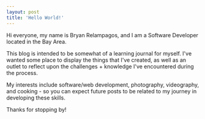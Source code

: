 ```yaml
---
layout: post
title: 'Hello World!'
---
```


Hi everyone, my name is Bryan Relampagos, and I am a Software Developer located in the Bay Area.

This blog is intended to be somewhat of a learning journal for myself. I've wanted some place to display the things that I've created, as well as an outlet to reflect upon the challenges + knowledge I've encountered during the process.

My interests include software/web development, photography, videography, and cooking - so you can expect future posts to be related to my journey in developing these skills.

Thanks for stopping by!

